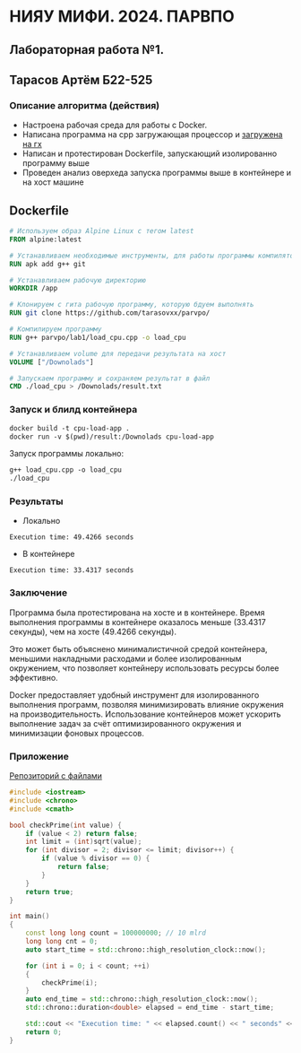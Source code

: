 # НИЯУ МИФИ. 2024. ПАРВПО
## Лабораторная работа №1.
## Тарасов Артём Б22-525

### Описание алгоритма (действия)
- Настроена рабочая среда для работы с Docker.
- Написана программа на cpp загружающая процессор и [загружена на гх](https://github.com/tarasovxx/parvpo/blob/main/lab1/load_cpu.cpp)
- Написан и протестирован Dockerfile, запускающий изолированно программу выше
- Проведен анализ оверхеда запуска программы выше в контейнере и на хост машине

## Dockerfile
```dockerfile
# Используем образ Alpine Linux с тегом latest
FROM alpine:latest

# Устанавливаем необходимые инструменты, для работы программы компилятор и гит
RUN apk add g++ git

# Устанавливаем рабочую директорию
WORKDIR /app

# Клонируем с гита рабочую программу, которую бдуем выполнять
RUN git clone https://github.com/tarasovxx/parvpo/

# Компилируем программу
RUN g++ parvpo/lab1/load_cpu.cpp -o load_cpu

# Устанавливаем volume для передачи результата на хост
VOLUME ["/Downolads"]

# Запускаем программу и сохраняем результат в файл
CMD ./load_cpu > /Downolads/result.txt
```

### Запуск и блилд контейнера
```dockerfile
docker build -t cpu-load-app .
docker run -v $(pwd)/result:/Downolads cpu-load-app 
```

Запуск программы локально:
```dockerfile
g++ load_cpu.cpp -o load_cpu
./load_cpu
```

### Результаты
- Локально
```text
Execution time: 49.4266 seconds
```

- В контейнере
```text
Execution time: 33.4317 seconds
```

### Заключение
Программа была протестирована на хосте и в контейнере.
Время выполнения программы в контейнере оказалось меньше (33.4317 секунды), чем на хосте (49.4266 секунды).

Это может быть объяснено минималистичной средой контейнера, меньшими накладными расходами и более изолированным окружением, что позволяет контейнеру использовать ресурсы более эффективно.

Docker предоставляет удобный инструмент для изолированного выполнения программ, позволяя минимизировать влияние окружения на производительность.
Использование контейнеров может ускорить выполнение задач за счёт оптимизированного окружения и минимизации фоновых процессов.

### Приложение

[Репозиторий с файлами](https://github.com/tarasovxx/parvpo/blob/main/lab1/load_cpu.cpp)
```c++
#include <iostream>
#include <chrono>
#include <cmath>

bool checkPrime(int value) {
    if (value < 2) return false;
    int limit = (int)sqrt(value);
    for (int divisor = 2; divisor <= limit; divisor++) {
        if (value % divisor == 0) {
            return false;
        }
    }
    return true;
}

int main()
{
    const long long count = 100000000; // 10 mlrd
    long long cnt = 0;
    auto start_time = std::chrono::high_resolution_clock::now();

    for (int i = 0; i < count; ++i)
    {
        checkPrime(i);
    }
    auto end_time = std::chrono::high_resolution_clock::now();
    std::chrono::duration<double> elapsed = end_time - start_time;

    std::cout << "Execution time: " << elapsed.count() << " seconds" << std::endl;
    return 0;
}
```